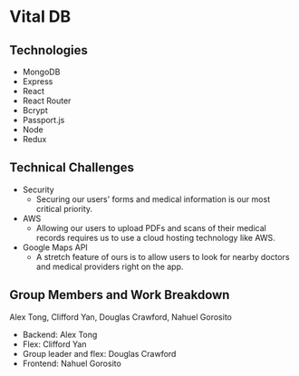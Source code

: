 # Vital DB

## Technologies
- MongoDB
- Express
- React
- React Router
- Bcrypt
- Passport.js
- Node
- Redux

## Technical Challenges
- Security
  - Securing our users' forms and medical information is our most critical priority.
- AWS
  - Allowing our users to upload PDFs and scans of their medical records requires us to use a cloud hosting technology like AWS.
- Google Maps API
  - A stretch feature of ours is to allow users to look for nearby doctors and medical providers right on the app.
  

## Group Members and Work Breakdown
Alex Tong, Clifford Yan, Douglas Crawford, Nahuel Gorosito

- Backend: Alex Tong
- Flex: Clifford Yan
- Group leader and flex: Douglas Crawford
- Frontend: Nahuel Gorosito
